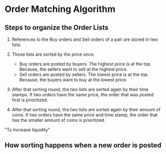 # Order Matching Algorithm


## Steps to organize the Order Lists

1. References to the Buy orders and Sell orders of a pair are stored in two lists.

2. Those lists are sorted by the price once.
    - Buy orders are posted by buyers. The highest price is at the top. Because, the sellers want to sell at the highest price.
    - Sell orders are posted by sellers. The lowest price is at the top. Because, the buyers want to buy at the lowest price.

3. After that sorting round, the two lists are sorted again by their time stamps. If two orders have the same price, the order that was posted first is prioritized.

4. After that sorting round, the two lists are sorted again by their amount of coins. If two orders have the same price and time stamp, the order that has the smaller amount of coins is prioritized.

"To Increase liquidity"

## How sorting happens when a new order is posted





